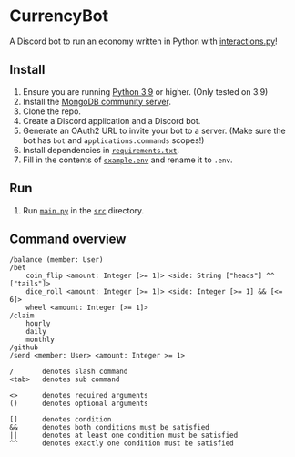 # CurrencyBot
A Discord bot to run an economy written in Python with 
[interactions.py](https://github.com/interactions-py/library)!

## Install
1. Ensure you are running [Python 3.9](https://www.python.org/downloads/) or 
   higher. (Only tested on 3.9)
2. Install the 
   [MongoDB community server](https://www.mongodb.com/try/download/community). 
3. Clone the repo.
4. Create a Discord application and a Discord bot.
5. Generate an OAuth2 URL to invite your bot to a server. (Make sure the bot 
   has `bot` and `applications.commands` scopes!)
6. Install dependencies in 
   [`requirements.txt`](https://github.com/UnsignedArduino/CurrencyBot/blob/main/requirements.txt).
7. Fill in the contents of 
   [`example.env`](https://github.com/UnsignedArduino/CurrencyBot/blob/main/example.env)
   and rename it to `.env`.

## Run
1. Run [`main.py`](https://github.com/UnsignedArduino/CurrencyBot/blob/main/src/main.py) 
   in the 
   [`src`](https://github.com/UnsignedArduino/CurrencyBot/tree/main/src) directory. 

## Command overview
```text
/balance (member: User)
/bet
    coin_flip <amount: Integer [>= 1]> <side: String ["heads"] ^^ ["tails"]>
    dice_roll <amount: Integer [>= 1]> <side: Integer [>= 1] && [<= 6]>
    wheel <amount: Integer [>= 1]>
/claim
    hourly
    daily
    monthly
/github
/send <member: User> <amount: Integer >= 1>
```
```text
/       denotes slash command
<tab>   denotes sub command

<>      denotes required arguments
()      denotes optional arguments

[]      denotes condition
&&      denotes both conditions must be satisfied
||      denotes at least one condition must be satisfied
^^      denotes exactly one condition must be satisfied
```
